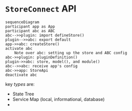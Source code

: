 # `StoreConnect` API

``` mermaid
sequenceDiagram
participant app as App
participant abc as ABC
abc-->>plugin: import defineStore()
plugin-->>abc: export default
app->>abc: createStore()
activate abc
    Note over abc: setting up the store and ABC config
abc->>plugin: pluginDefinition()
plugin->>abc: store, model(), and module()
abc-->>abc: receive app's config
abc->>app: StoreApi
deactivate abc
```

key _types_ are:

- State Tree
- Service Map (local, informational, database)
- 